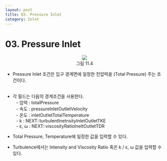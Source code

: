 ```yaml
---
layout: post
title: 03. Pressure Inlet
category: Inlet
---
```


# 03. Pressure Inlet

<p align='Center'>
    <img src="https://github.com/nextfoam/baram-pages/raw/main/screenshots/userguide/11.4.png"><br>
    그림 11.4
</p>

* Pressure Inlet 조건은 입구 경계면에 일정한 전압력을 (Total Pressure) 주는 조건이다.<br><br>
* 각 필드는 다음의 경계조건을 사용한다.<br>
&ensp; - 압력 : totalPressure<br>
&ensp; - 속도 : pressureInletOutletVelocity<br>
&ensp; - 온도 : inletOutletTotalTemperature<br>
&ensp; - k : NEXT::turbulentInetnsityInletOutletTKE<br>
&ensp; - ε, ω : NEXT::viscosityRatioIneltOutletTDR<br>

* Total Pressure, Temperature에 일정한 값을 입력할 수 있다.<br>

* Turbulence에서는 Intensity and Viscosity Ratio 혹은 k / ε, ω 값을 입력할 수 있다.
